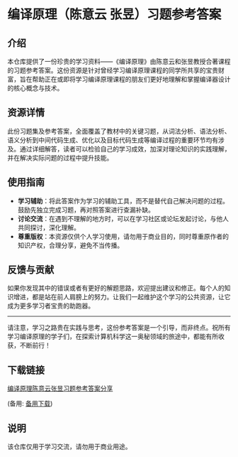 # 编译原理（陈意云 张昱）习题参考答案

## 介绍

本仓库提供了一份珍贵的学习资料——《编译原理》由陈意云和张昱教授合著课程的习题参考答案。这份资源是针对曾经学习编译原理课程的同学所共享的宝贵财富，旨在帮助正在或即将学习编译原理课程的朋友们更好地理解和掌握编译器设计的核心概念与技术。

## 资源详情

此份习题集及参考答案，全面覆盖了教材中的关键习题，从词法分析、语法分析、语义分析到中间代码生成、优化以及目标代码生成等编译过程的重要环节均有涉及。通过详细解答，读者可以检验自己的学习成效，加深对理论知识的实践理解，并在解决实际问题的过程中提升技能。

## 使用指南

- **学习辅助**：将此答案作为学习的辅助工具，而不是替代自己解决问题的过程。鼓励先独立完成习题，再对照答案进行查漏补缺。
- **讨论交流**：在遇到不理解的地方时，可以在学习社区或论坛发起讨论，与他人共同探讨，深化理解。
- **尊重版权**：本资源仅供个人学习使用，请勿用于商业目的，同时尊重原作者的知识产权，合理分享，避免不当传播。

## 反馈与贡献

如果你发现其中的错误或者有更好的解题思路，欢迎提出建议和修正。每个人的知识增进，都是站在前人肩膀上的努力。让我们一起维护这个学习的公共资源，让它成为更多学习者宝贵的助跑器。

---

请注意，学习之路贵在实践与思考，这份参考答案是一个引导，而非终点。祝所有学习编译原理的学子们，在探索计算机科学这一奥秘领域的旅途中，都能有所收获，不断前行！

## 下载链接
[编译原理陈意云张昱习题参考答案分享](https://pan.quark.cn/s/a25f591e1b9e) 

(备用: [备用下载](https://pan.baidu.com/s/1z05-mivOpjBi8-e-z2KdUQ?pwd=1234))

## 说明

该仓库仅用于学习交流，请勿用于商业用途。
